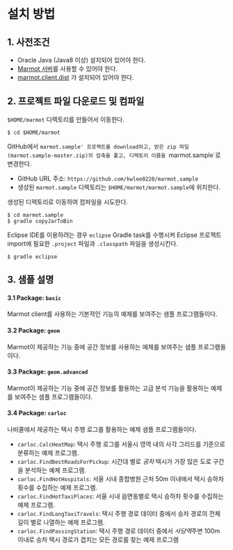 # 설치 방법

## 1. 사전조건

* Oracle Java (Java8 이상) 설치되어 있어야 한다.
* [Marmot 서버](https://github.com/kwlee0220/marmot.server.dist)를 사용할 수 있어야 한다.
* [marmot.client.dist](https://github.com/kwlee0220/marmot.client.dist) 가 설치되어 있어야 한다.

## 2. 프로젝트 파일 다운로드 및 컴파일
`$HOME/marmot` 디렉토리를 만들어서 이동한다. 
<pre><code>$ cd $HOME/marmot</code></pre>

GitHub에서 `marmot.sample' 프로젝트를 download하고, 받은 zip 파일 (marmot.sample-master.zip)의
압축을 풀고, 디렉토리 이름을 `marmot.sample`로 변경한다.
* GitHub URL 주소: `https://github.com/kwlee0220/marmot.sample`
* 생성된  `marmot.sample` 디렉토리는 `$HOME/marmot/marmot.sample`에 위치한다.

생성된 디렉토리로 이동하여 컴파일을 시도한다.
<pre><code>$ cd marmot.sample
$ gradle copyJarToBin
</code></pre>

Eclipse IDE를 이용하려는 경우 `eclipse` Gradle task를 수행시켜 Eclipse 프로젝트 import에
필요한 `.project` 파일과 `.classpath` 파일을 생성시킨다.
<pre><code>$ gradle eclipse</code></pre>

## 3. 샘플 설명

#### 3.1 Package: `basic`

Marmot client를 사용하는 기본적인 기능의 예제를 보여주는 샘플 프로그램들이다.

#### 3.2 Package: `geom`

Marmot이 제공하는 기능 중에 공간 정보를 사용하는 예제를 보여주는 샘플 프로그램들이다.

#### 3.3 Package: `geom.advanced`

Marmot이 제공하는 기능 중에 공간 정보를 활용하는 고급 분석 기능을 활용하는 예제를 보여주는 샘플 프로그램들이다.

#### 3.4 Package: `carloc`

나비콜에서 제공하는 택시 주행 로그를 활용하는 예제 샘플 프로그램들이다.
* `carloc.CalcHeatMap`: 택시 주행 로그를 서울시 영역 내의 사각 그리드를 기준으로 분류하는 예제 프로그램.
* `carloc.FindBestRoadsForPickup`: 시간대 별로 *공차* 택시가 가장 많은 도로 구간을 분석하는 예제 프로그램.
* `carloc.FindHotHospitals`: 서울 시내 종합병원 근처 50m 이내에서 택시 승하차 횟수를 수집하는 예제 프로그램.
* `carloc.FindHotTaxiPlaces`: 서울 시내 읍면동별로 택시 승하차 횟수를 수집하는 예제 프로그램.
* `carloc.FindLongTaxiTravels`: 택시 주행 경로 데이터 중에서 승차 경로의 전체 길이 별로 나열하는 예제 프로그램.
* `carloc.FindPassingStation`: 택시 주행 경로 데이터 중에서 *사당역*주변 100m 이내로 승차 택시 경로가 겹치는
	모든 경로를 찾는 예제 프로그램
